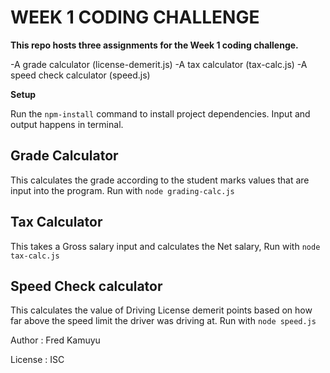 
# WEEK 1 CODING CHALLENGE


**This repo hosts three assignments for the Week 1 coding challenge.**

-A grade calculator (license-demerit.js)
-A tax calculator (tax-calc.js)
-A speed check calculator (speed.js)

**Setup**

Run the `npm-install` command to install project dependencies. Input and output happens in terminal.

## Grade Calculator

This calculates the grade according to the student marks values that are input into the program.
Run with `node grading-calc.js`

## Tax Calculator

This takes a Gross salary input and calculates the Net salary, 
Run with `node tax-calc.js`

## Speed Check calculator

This calculates the value of Driving License demerit points based on how far above the speed limit the driver was driving at.
Run with `node speed.js`

Author : Fred Kamuyu

License : ISC

